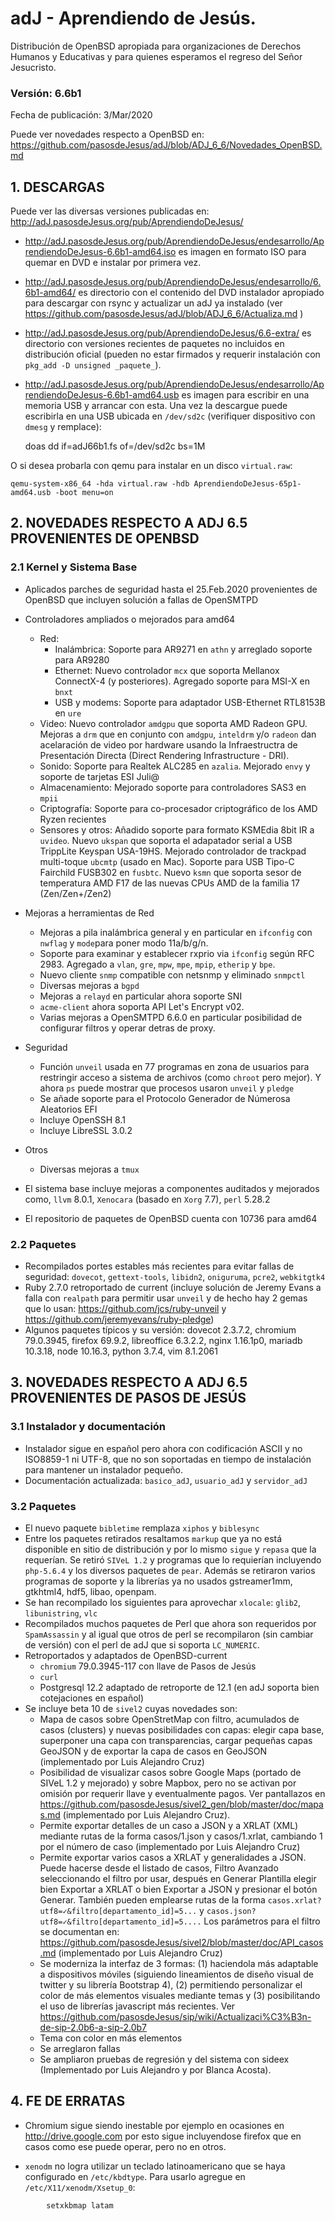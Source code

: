 # adJ - Aprendiendo de Jesús.
Distribución de OpenBSD apropiada para organizaciones de Derechos Humanos
y Educativas y para quienes esperamos el regreso del Señor Jesucristo.

### Versión: 6.6b1
Fecha de publicación: 3/Mar/2020

Puede ver novedades respecto a OpenBSD en:
  <https://github.com/pasosdeJesus/adJ/blob/ADJ_6_6/Novedades_OpenBSD.md>

## 1. DESCARGAS

Puede ver las diversas versiones publicadas en: 
  <http://adJ.pasosdeJesus.org/pub/AprendiendoDeJesus/>

* <http://adJ.pasosdeJesus.org/pub/AprendiendoDeJesus/endesarrollo/AprendiendoDeJesus-6.6b1-amd64.iso> es imagen en formato ISO para quemar en DVD e instalar por primera vez.
* <http://adJ.pasosdeJesus.org/pub/AprendiendoDeJesus/endesarrollo/6.6b1-amd64/> es directorio con el contenido del DVD instalador apropiado para descargar con rsync y actualizar un adJ ya instalado (ver  <https://github.com/pasosdeJesus/adJ/blob/ADJ_6_6/Actualiza.md> )
* <http://adJ.pasosdeJesus.org/pub/AprendiendoDeJesus/6.6-extra/> es directorio con versiones recientes de paquetes no incluidos en distribución oficial (pueden no estar firmados y requerir instalación con `pkg_add -D unsigned _paquete_`).
* <http://adJ.pasosdeJesus.org/pub/AprendiendoDeJesus/endesarrollo/AprendiendoDeJesus-6.6b1-amd64.usb> es imagen para escribir en una memoria USB y arrancar
  con esta. Una vez la descargue puede escribirla en una USB ubicada en 
  `/dev/sd2c` (verifiquer dispositivo con `dmesg` y remplace):

	doas dd if=adJ66b1.fs of=/dev/sd2c bs=1M

 O si desea probarla con qemu para instalar en un disco `virtual.raw`:

 	qemu-system-x86_64 -hda virtual.raw -hdb AprendiendoDeJesus-65p1-amd64.usb -boot menu=on


## 2. NOVEDADES RESPECTO A ADJ 6.5 PROVENIENTES DE OPENBSD

### 2.1 Kernel y Sistema Base

* Aplicados parches de seguridad hasta el 25.Feb.2020 provenientes de 
  OpenBSD que incluyen solución a fallas de OpenSMTPD
* Controladores ampliados o mejorados para amd64
	* Red:
		* Inalámbrica: Soporte para AR9271 en `athn` y arreglado
		  soporte para AR9280
		* Ethernet: Nuevo controlador `mcx` que soporta Mellanox 
		  ConnectX-4 (y posteriores). Agregado soporte para 
		  MSI-X en `bnxt`
		* USB y modems: Soporte para adaptador USB-Ethernet RTL8153B 
	 	  en `ure`
	* Video: Nuevo controlador `amdgpu` que soporta AMD Radeon GPU.
	  Mejoras a `drm` que en conjunto con `amdgpu`, `inteldrm` y/o
	  `radeon` dan acelaración de video por hardware usando la
	   Infraestructra de Presentación Directa (Direct Rendering
	   Infrastructure - DRI).
	* Sonido: Soporte para Realtek ALC285 en `azalia`. Mejorado
 	  `envy` y soporte de tarjetas ESI Juli@
	* Almacenamiento: Mejorado soporte para controladores SAS3 en
	  `mpii`
	* Criptografía: Soporte para co-procesador criptográfico 
	  de los AMD Ryzen recientes
	* Sensores y otros: Añadido soporte para formato KSMEdia 8bit IR a 
	  `uvideo`.  Nuevo `ukspan` que soporta el adapatador serial a USB 
	   TrippLite Keyspan USA-19HS. Mejorado controlador de trackpad 
	   multi-toque `ubcmtp` (usado en Mac). Soporte para USB Tipo-C
	   Fairchild FUSB302  en  `fusbtc`. Nuevo `ksmn` que soporta
	   sesor de temperatura AMD F17 de las nuevas CPUs AMD de la familia
	   17 (Zen/Zen+/Zen2)
	
* Mejoras a herramientas de Red
	* Mejoras a pila inalámbrica general y en particular en `ifconfig` 
	  con `nwflag` y `mode`para poner modo 11a/b/g/n.
	* Soporte para examinar y establecer rxprio via `ifconfig` según
	  RFC 2983. Agregado a `vlan`, `gre`, `mpw`, `mpe`, `mpip`, 
	 `etherip` y `bpe`.
	* Nuevo cliente `snmp` compatible con netsnmp y eliminado `snmpctl`
	* Diversas mejoras a `bgpd`
	* Mejoras a `relayd` en particular ahora soporte SNI
	* `acme-client` ahora soporta API Let's Encrypt v02.
	* Varias mejoras a OpenSMTPD 6.6.0 en particular posibilidad
	  de configurar filtros y operar detras de proxy.

* Seguridad
	* Función `unveil` usada en 77 programas en zona de usuarios para 
	  restringir acceso a sistema de archivos (como `chroot` pero mejor).
	  Y ahora `ps` puede mostrar que procesos usaron `unveil` y `pledge`
	* Se añade soporte para el Protocolo Generador de Númerosa Aleatorios 
	  EFI
	* Incluye OpenSSH 8.1
	* Incluye LibreSSL 3.0.2
* Otros
	* Diversas mejoras a `tmux`

* El sistema base incluye mejoras a componentes auditados y mejorados 
  como, `llvm` 8.0.1,  `Xenocara` (basado en `Xorg` 7.7),
  `perl` 5.28.2
* El repositorio de paquetes de OpenBSD cuenta con 10736 para amd64


### 2.2 Paquetes 

* Recompilados portes estables más recientes para evitar fallas de seguridad: 
    `dovecot`, `gettext-tools`, `libidn2`, `oniguruma`, `pcre2`, 
    `webkitgtk4`
* Ruby 2.7.0 retroportado de current  (incluye solución de Jeremy Evans a 
  falla con `realpath` para permitir usar `unveil` y de hecho hay 2 gemas 
  que lo usan: <https://github.com/jcs/ruby-unveil> y 
  <https://github.com/jeremyevans/ruby-pledge>)
* Algunos paquetes típicos y su versión: dovecot 2.3.7.2, chromium 79.0.3945,
  firefox 69.9.2, libreoffice 6.3.2.2, nginx 1.16.1p0, mariadb 10.3.18,
  node 10.16.3, python 3.7.4, vim 8.1.2061


## 3. NOVEDADES RESPECTO A ADJ 6.5 PROVENIENTES DE PASOS DE JESÚS

### 3.1 Instalador y documentación

* Instalador sigue en español pero ahora con codificación ASCII y no 
  ISO8859-1 ni UTF-8, que no son soportadas en tiempo de instalación 
  para mantener un instalador pequeño.
* Documentación actualizada: `basico_adJ`, `usuario_adJ` y `servidor_adJ`

### 3.2 Paquetes

* El nuevo paquete `bibletime` remplaza `xiphos` y `biblesync`
* Entre los paquetes retirados resaltamos `markup` que ya no está disponible
  en sitio de distribución y por lo mismo `sigue` y `repasa` que la requerían.
  Se retiró `SIVeL 1.2` y programas que lo requierían incluyendo `php-5.6.4` y 
  los diversos paquetes de `pear`. Además se retiraron varios programas
  de soporte y la librerías ya no usados gstreamer1mm, gtkhtml4, hdf5, libao, 
  openpam.
* Se han recompilado los siguientes para aprovechar `xlocale`:
   `glib2`, `libunistring`, `vlc`
* Recompilados muchos paquetes de Perl que ahora son requeridos por 
  `SpamAssassin` y al igual que otros de perl se recompilaron (sin cambiar 
  de versión) con el perl de adJ que si soporta `LC_NUMERIC`.  
* Retroportados y adaptados de OpenBSD-current 
  * `chromium` 79.0.3945-117 con llave de Pasos de Jesús
  * `curl`
  * Postgresql 12.2 adaptado de retroporte de 12.1 (en adJ soporta 
   bien cotejaciones en español)
* Se incluye beta 10 de `sivel2` cuyas novedades son:
    * Mapa de casos sobre OpenStretMap con filtro, acumulados de casos 
      (clusters) y nuevas posibilidades con capas: elegir capa base, 
      superponer una capa con transparencias, cargar pequeñas capas GeoJSON 
      y de exportar la capa de casos en GeoJSON (implementado por Luis 
      Alejandro Cruz)
    * Posibilidad de visualizar casos sobre Google Maps (portado de SIVeL 1.2 
      y mejorado) y sobre Mapbox, pero no se activan por omisión por requerir 
      llave y eventualmente pagos. Ver pantallazos en 
      https://github.com/pasosdeJesus/sivel2_gen/blob/master/doc/mapas.md 
      (implementado por Luis Alejandro Cruz).
    * Permite exportar detalles de un caso a JSON y a XRLAT (XML) mediante 
      rutas de la forma casos/1.json y casos/1.xrlat, cambiando 1 por el 
      número de caso (implementado por Luis Alejandro Cruz)
    * Permite exportar varios casos a XRLAT y generalidades a JSON. Puede 
      hacerse desde el listado de casos, Filtro Avanzado seleccionando el 
      filtro por usar, después en Generar Plantilla elegir bien Exportar a 
      XRLAT o bien Exportar a JSON y presionar el botón Generar. También 
      pueden emplearse rutas de la forma `casos.xrlat?utf8=✓&filtro[departamento_id]=5...` y `casos.json?utf8=✓&filtro[departamento_id]=5....` 
      Los parámetros para el filtro se documentan en: 
      <https://github.com/pasosdeJesus/sivel2/blob/master/doc/API_casos.md>
      (implementado por Luis Alejandro Cruz)
    * Se moderniza la interfaz de 3 formas: (1) haciendola más adaptable a 
      dispositivos móviles (siguiendo lineamientos de diseño visual de twitter 
      y su librería Bootstrap 4), (2) permitiendo personalizar el color de más 
      elementos visuales mediante temas y (3) posibilitando el uso de 
      librerías javascript más recientes. Ver <https://github.com/pasosdeJesus/sip/wiki/Actualizaci%C3%B3n-de-sip-2.0b6-a-sip-2.0b7>   
    * Tema con color en más elementos
    * Se arreglaron fallas 
    * Se ampliaron pruebas de regresión y del sistema con sideex (Implementado por Luis Alejandro y por Blanca Acosta).




## 4. FE DE ERRATAS

- Chromium sigue siendo inestable por ejemplo en ocasiones en 
	<http://drive.google.com>
  por esto sigue incluyendose firefox que en casos como ese puede operar,
  pero no en otros.

- `xenodm` no logra utilizar un teclado latinoamericano que se haya
  configurado en `/etc/kbdtype`.  Para usarlo
  agregue en `/etc/X11/xenodm/Xsetup_0`:
```
		setxkbmap latam
```
